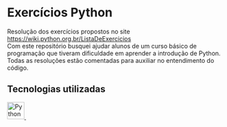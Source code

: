 # Exercícios Python

Resolução dos exercícios propostos no site https://wiki.python.org.br/ListaDeExercicios <br>
Com este repositório busquei ajudar alunos de um curso básico de programação que tiveram dificuldade em aprender a introdução de Python. <br>
Todas as resoluções estão comentadas para auxiliar no entendimento do código.

## Tecnologias utilizadas
<p align="left"> 
 <a href="https://www.python.org" target="_blank" rel="noreferrer"> 
  <img src="https://cdn.jsdelivr.net/gh/devicons/devicon/icons/python/python-original.svg" alt="Python" width="40" height="40"/> </a> &nbsp;
